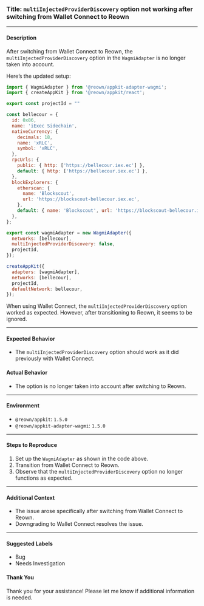 ### Title: `multiInjectedProviderDiscovery` option not working after switching from Wallet Connect to Reown  

---

#### Description  

After switching from Wallet Connect to Reown, the `multiInjectedProviderDiscovery` option in the `WagmiAdapter` is no longer taken into account.  

Here’s the updated setup:  

```javascript
import { WagmiAdapter } from '@reown/appkit-adapter-wagmi';
import { createAppKit } from '@reown/appkit/react';

export const projectId = ""

const bellecour = {
  id: 0x86,
  name: 'iExec Sidechain',
  nativeCurrency: {
    decimals: 18,
    name: 'xRLC',
    symbol: 'xRLC',
  },
  rpcUrls: {
    public: { http: ['https://bellecour.iex.ec'] },
    default: { http: ['https://bellecour.iex.ec'] },
  },
  blockExplorers: {
    etherscan: {
      name: 'Blockscout',
      url: 'https://blockscout-bellecour.iex.ec',
    },
    default: { name: 'Blockscout', url: 'https://blockscout-bellecour.iex.ec' },
  },
};

export const wagmiAdapter = new WagmiAdapter({
  networks: [bellecour],
  multiInjectedProviderDiscovery: false,
  projectId,
});

createAppKit({
  adapters: [wagmiAdapter],
  networks: [bellecour],
  projectId,
  defaultNetwork: bellecour,
});
```  

When using Wallet Connect, the `multiInjectedProviderDiscovery` option worked as expected. However, after transitioning to Reown, it seems to be ignored.  

---

#### Expected Behavior  

- The `multiInjectedProviderDiscovery` option should work as it did previously with Wallet Connect.  

#### Actual Behavior  

- The option is no longer taken into account after switching to Reown.  

---

#### Environment  

- `@reown/appkit`: `1.5.0`  
- `@reown/appkit-adapter-wagmi`: `1.5.0` 

---

#### Steps to Reproduce  

1. Set up the `WagmiAdapter` as shown in the code above.  
2. Transition from Wallet Connect to Reown.  
3. Observe that the `multiInjectedProviderDiscovery` option no longer functions as expected.  

---

#### Additional Context  

- The issue arose specifically after switching from Wallet Connect to Reown.  
- Downgrading to Wallet Connect resolves the issue.  

---

#### Suggested Labels  

- Bug  
- Needs Investigation  

#### Thank You  

Thank you for your assistance! Please let me know if additional information is needed.  